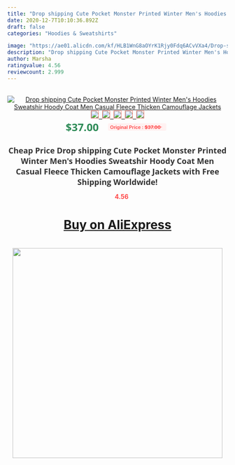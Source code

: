 ```yaml
---
title: "Drop shipping Cute Pocket Monster Printed Winter Men's Hoodies Sweatshir Hoody Coat Men Casual Fleece Thicken Camouflage Jackets"
date: 2020-12-7T10:10:36.892Z
draft: false
categories: "Hoodies & Sweatshirts"

image: "https://ae01.alicdn.com/kf/HLB1WnG8aOYrK1Rjy0Fdq6ACvVXa4/Drop-shipping-Cute-Pocket-Monster-Printed-Winter-Men-s-Hoodies-Sweatshir-Hoody-Coat-Men-Casual-Fleece.jpg"
description: "Drop shipping Cute Pocket Monster Printed Winter Men's Hoodies Sweatshir Hoody Coat Men Casual Fleece Thicken Camouflage Jackets"
author: Marsha
ratingvalue: 4.56
reviewcount: 2.999
---
```

<br>
<div style="text-align: center;">
<a href="https://s.click.aliexpress.com/e/_AnRJnR" target="_blank" rel="nofollow noopener noreferrer"><img alt="Drop shipping Cute Pocket Monster Printed Winter Men's Hoodies Sweatshir Hoody Coat Men Casual Fleece Thicken Camouflage Jackets" class="magnifier-image" src="https://ae01.alicdn.com/kf/HLB1WnG8aOYrK1Rjy0Fdq6ACvVXa4/Drop-shipping-Cute-Pocket-Monster-Printed-Winter-Men-s-Hoodies-Sweatshir-Hoody-Coat-Men-Casual-Fleece.jpg_640x640.jpg">
<br>
<img style="border:1px solid salmon" src="https://ae01.alicdn.com/kf/HLB1WnG8aOYrK1Rjy0Fdq6ACvVXa4/Drop-shipping-Cute-Pocket-Monster-Printed-Winter-Men-s-Hoodies-Sweatshir-Hoody-Coat-Men-Casual-Fleece.jpg_120x120.jpg">&nbsp;&nbsp;<img style="border:1px solid salmon" src="https://ae01.alicdn.com/kf/HTB1ydqufnfN8KJjSZFjq6xGvpXaQ/Drop-shipping-Cute-Pocket-Monster-Printed-Winter-Men-s-Hoodies-Sweatshir-Hoody-Coat-Men-Casual-Fleece.jpg_120x120.jpg">&nbsp;&nbsp;<img style="border:1px solid salmon" src="https://ae01.alicdn.com/kf/HTB1vPg7ob_I8KJjy1Xaq6zsxpXa4/Drop-shipping-Cute-Pocket-Monster-Printed-Winter-Men-s-Hoodies-Sweatshir-Hoody-Coat-Men-Casual-Fleece.jpg_120x120.jpg">&nbsp;&nbsp;<img style="border:1px solid salmon" src="https://ae01.alicdn.com/kf/HTB1uifSolHH8KJjy0Fbq6AqlpXai/Drop-shipping-Cute-Pocket-Monster-Printed-Winter-Men-s-Hoodies-Sweatshir-Hoody-Coat-Men-Casual-Fleece.jpg_120x120.jpg">&nbsp;&nbsp;<img style="border:1px solid salmon" src="https://ae01.alicdn.com/kf/HTB1oFhqflfM8KJjSZPiq6xdspXaq/Drop-shipping-Cute-Pocket-Monster-Printed-Winter-Men-s-Hoodies-Sweatshir-Hoody-Coat-Men-Casual-Fleece.jpg_120x120.jpg"></a></div><br0>
<div style="text-align: center;"><span style="background-color: white; border: 0px; box-sizing: border-box; color: seagreen; display: inline-block; font-family: &quot;open sans&quot; , &quot;arial&quot; , &quot;helvetica&quot; , sans-serif , &quot;heiti&quot;; font-size: 24px; font-stretch: inherit; font-weight: 700; line-height: inherit; margin: 0px 10px 0px 0px; padding: 0px; vertical-align: middle;">$37.00 </span>
<span style="background: rgb(255 , 241 , 241); border-radius: 3px; border: 0px; box-sizing: border-box; color: #ff4747; display: inline-block; font-family: inherit; font-size: 12px; font-stretch: inherit; font-style: inherit; font-variant: inherit; font-weight: 600; line-height: inherit; margin: 0px; padding: 2px 5px; transform: scale(0.9); vertical-align: middle;">Original Price : <b style="text-decoration: line-through;">$37.00 </b> &nbsp;&nbsp;</span></div>
<h1 style="color: #333333; display: inline-block; font-family: &quot;open sans&quot; , &quot;arial&quot; , &quot;helvetica&quot; , sans-serif , &quot;heiti&quot;; font-size: 18px; font-stretch: inherit; font-weight: 700; text-align: center;">Cheap Price Drop shipping Cute Pocket Monster Printed Winter Men's Hoodies Sweatshir Hoody Coat Men Casual Fleece Thicken Camouflage Jackets with Free Shipping Worldwide!</h1>
<div style="color: #ff4747; text-align: center;">
<img src="https://4.bp.blogspot.com/-M0ZcTcb-5uY/XleCXlxnR4I/AAAAAAAAAEc/OrjgMkXV1oMQFaCRZj5HQwOCBcu3w1FegCPcBGAYYCw/s1600/star.png" style="height: 15px;">&nbsp;<b>4.56</b></div>
<div class="button_cont" align="center"><a class="buynow_a" href="https://s.click.aliexpress.com/e/_AnRJnR" target="_blank" rel="nofollow noopener noreferrer"><H1>Buy on AliExpress</H1></a></div><br>
<div class="separator" style="clear: both; text-align: center;">
<img src="https://lh3.googleusercontent.com/-pTy5HemUv9M/XlePHvY0dAI/AAAAAAAAAE4/0nX5iRUoIWY8eMW9Dpxeirr157OZliDIgCLcBGAsYHQ/s1600/badge.gif" width="480">
</div>
